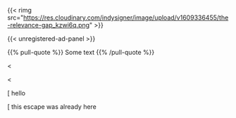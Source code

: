 {{< rimg src="https://res.cloudinary.com/indysigner/image/upload/v1609336455/the-relevance-gap_kzwi6q.png" >}}

{{< unregistered-ad-panel >}}

<invalidhtml>

{{% pull-quote %}}
Some text
{{% /pull-quote %}}

<

<

[ hello

[ this escape was already here
